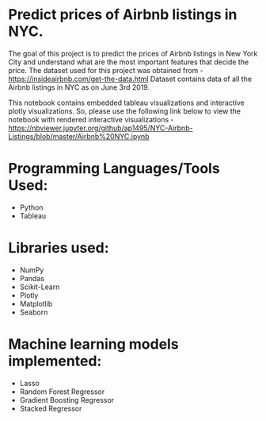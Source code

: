 # Predict prices of Airbnb listings in NYC.
The goal of this project is to predict the prices of Airbnb listings in New York City and understand what are the most important features that decide the price. The dataset used for this project was obtained from - https://insideairbnb.com/get-the-data.html Dataset contains data of all the Airbnb listings in NYC as on June 3rd 2019.

This notebook contains embedded tableau visualizations and interactive plotly visualizations. So, please use the following link below to view the notebook with rendered interactive visualizations - https://nbviewer.jupyter.org/github/ap1495/NYC-Airbnb-Listings/blob/master/Airbnb%20NYC.ipynb

# Programming Languages/Tools Used:
- Python
- Tableau

# Libraries used:
- NumPy
- Pandas
- Scikit-Learn
- Plotly
- Matplotlib
- Seaborn

# Machine learning models implemented:
- Lasso
- Random Forest Regressor
- Gradient Boosting Regressor
- Stacked Regressor
